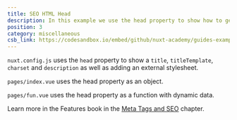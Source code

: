 ```yaml
---
title: SEO HTML Head
description: In this example we use the head property to show how to get good SEO.
position: 3
category: miscellaneous
csb_link: https://codesandbox.io/embed/github/nuxt-academy/guides-examples/tree/master/03_features/06_meta_tags_seo?
---
```


<example-intro></example-intro>

`nuxt.config.js` uses the `head` property to show a `title`, `titleTemplate`, `charset` and `description` as well as adding an external stylesheet.

`pages/index.vue` uses the head property as an object.

`pages/fun.vue` uses the head property as a function with dynamic data.

<base-alert type="next">

Learn more in the Features book in the [Meta Tags and SEO](/guides/features/meta-tags-seo) chapter.

</base-alert>

<code-sandbox :src="csb_link"></code-sandbox>

